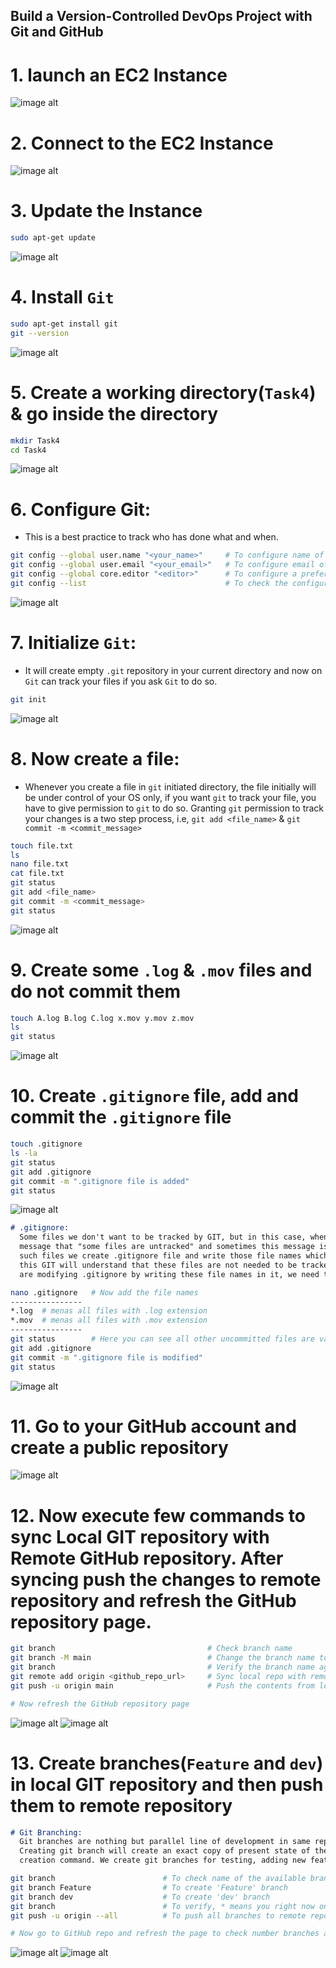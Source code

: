 ## Build a Version-Controlled DevOps Project with Git and GitHub

# 1. launch an EC2 Instance 
![image alt](https://github.com/souravhajra123/ElevateLabsTask4/blob/e311d0bed3333bf077b1a4c243eb3d2eb4cfc0ae/images/1.JPG)

# 2. Connect to the EC2 Instance
![image alt](https://github.com/souravhajra123/ElevateLabsTask4/blob/c55807d8557974649c7c7af66e910641731f4c71/images/2.JPG)

# 3. Update the Instance
```bash
sudo apt-get update
```
![image alt](https://github.com/souravhajra123/ElevateLabsTask4/blob/c55807d8557974649c7c7af66e910641731f4c71/images/3.JPG)

# 4. Install `Git`
```bash
sudo apt-get install git
git --version
```
![image alt](https://github.com/souravhajra123/ElevateLabsTask4/blob/c55807d8557974649c7c7af66e910641731f4c71/images/4.JPG)

# 5. Create a working directory(`Task4`) & go inside the directory
```bash
mkdir Task4
cd Task4
```
![image alt](https://github.com/souravhajra123/ElevateLabsTask4/blob/c55807d8557974649c7c7af66e910641731f4c71/images/5.JPG)

# 6. Configure Git:
  * This is a best practice to track who has done what and when.
```bash
git config --global user.name "<your_name>"     # To configure name of the user
git config --global user.email "<your_email>"   # To configure email of the user
git config --global core.editor "<editor>"      # To configure a preferable editor for the user
git config --list                               # To check the configuration
```
![image alt](https://github.com/souravhajra123/ElevateLabsTask4/blob/c55807d8557974649c7c7af66e910641731f4c71/images/6.JPG)

# 7. Initialize `Git`:
  * It will create empty `.git` repository in your current directory and now on `Git` can track your files if you ask `Git` to do so.
```bash
git init
```
![image alt](https://github.com/souravhajra123/ElevateLabsTask4/blob/c55807d8557974649c7c7af66e910641731f4c71/images/7.JPG)

# 8. Now create a file:
  * Whenever you create a file in `git` initiated directory, the file initially will be under control of your OS only, if you want `git` to track your file, you have to give permission to `git` to do so.
    Granting `git` permission to track your changes is a two step process, i.e, `git add <file_name>` & `git commit -m <commit_message>`
```bash
touch file.txt
ls
nano file.txt
cat file.txt
git status
git add <file_name>
git commit -m <commit_message>
git status
```
![image alt](https://github.com/souravhajra123/ElevateLabsTask4/blob/c55807d8557974649c7c7af66e910641731f4c71/images/8.JPG)

# 9. Create some `.log` & `.mov` files and do not commit them
```bash
touch A.log B.log C.log x.mov y.mov z.mov
ls
git status
```
![image alt](https://github.com/souravhajra123/ElevateLabsTask4/blob/c55807d8557974649c7c7af66e910641731f4c71/images/9.JPG)

# 10. Create `.gitignore` file, add and commit the `.gitignore` file
```bash
touch .gitignore
ls -la
git status
git add .gitignore
git commit -m ".gitignore file is added"
git status
```
![image alt](https://github.com/souravhajra123/ElevateLabsTask4/blob/c55807d8557974649c7c7af66e910641731f4c71/images/10.JPG)

```markdown
# .gitignore:
  Some files we don't want to be tracked by GIT, but in this case, whenever we run "git status", GIT will keep showing us
  message that "some files are untracked" and sometimes this message is very annoying. So to tell GIT that no need to track
  such files we create .gitignore file and write those file names which we dont want to track, inside .gitignore file. By
  this GIT will understand that these files are not needed to be tracked and stopped throwing that annoying message. As we
  are modifying .gitignore by writing these file names in it, we need to add and commit .gitignore file.
```
```bash
nano .gitignore   # Now add the file names
----------------
*.log  # menas all files with .log extension
*.mov  # menas all files with .mov extension
----------------
git status        # Here you can see all other uncommitted files are vanished, only .gitignore is showing as untracked file
git add .gitignore
git commit -m ".gitignore file is modified"
git status
```
![image alt](https://github.com/souravhajra123/ElevateLabsTask4/blob/c55807d8557974649c7c7af66e910641731f4c71/images/11.JPG)

# 11. Go to your GitHub account and create a public repository
![image alt](https://github.com/souravhajra123/ElevateLabsTask4/blob/12738f50588f3ab6be5d624249d1aef1184cc8a1/images/12.JPG)

# 12. Now execute few commands to sync Local GIT repository with Remote GitHub repository. After syncing push the changes to remote repository and refresh the GitHub repository page.
```bash
git branch                                  # Check branch name
git branch -M main                          # Change the branch name to 'main'
git branch                                  # Verify the branch name again
git remote add origin <github_repo_url>     # Sync local repo with remote repo
git push -u origin main                     # Push the contents from local repo to remote repo

# Now refresh the GitHub repository page
```
![image alt](https://github.com/souravhajra123/ElevateLabsTask4/blob/45b21e92e43e565ad062c30dc3bc777d42c0e0db/images/13.JPG)
![image alt](https://github.com/souravhajra123/ElevateLabsTask4/blob/45b21e92e43e565ad062c30dc3bc777d42c0e0db/images/14.JPG)

# 13. Create branches(`Feature` and `dev`) in local GIT repository and then push them to remote repository
```markdown
# Git Branching:
  Git branches are nothing but parallel line of development in same repository without affecting the `main` branch.
  Creating git branch will create an exact copy of present state of the branch from where you are executing the branch
  creation command. We create git branches for testing, adding new feature, fixing bugs etc.
```
```bash
git branch                        # To check name of the available branches 
git branch Feature                # To create 'Feature' branch
git branch dev                    # To create 'dev' branch
git branch                        # To verify, * means you right now on that branch
git push -u origin --all          # To push all branches to remote repository

# Now go to GitHub repo and refresh the page to check number branches and name of them
```
![image alt](https://github.com/souravhajra123/ElevateLabsTask4/blob/45b21e92e43e565ad062c30dc3bc777d42c0e0db/images/15.JPG)
![image alt](https://github.com/souravhajra123/ElevateLabsTask4/blob/45b21e92e43e565ad062c30dc3bc777d42c0e0db/images/16.JPG)

















